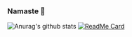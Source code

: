 
### Namaste 🙏

![Anurag's github stats](https://github-readme-stats.vercel.app/api?username=anuraghazra&show_icons=true&theme=dark)
[![ReadMe Card](https://github-readme-stats.vercel.app/api/pin/?username=pishere&repo=consistancy)](https://github.com/pishere/consistancy)


